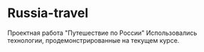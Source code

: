 # Russia-travel

Проектная работа "Путешествие по России"
Использовались технологии, продемонстрированные на текущем курсе.
